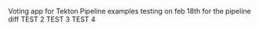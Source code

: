  Voting app for Tekton Pipeline examples
testing on feb 18th for the pipeline diff
TEST 2
TEST 3
TEST 4
